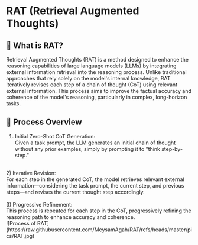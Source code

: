 # RAT (Retrieval Augmented Thoughts)
## 🧠 What is RAT?
Retrieval Augmented Thoughts (RAT) is a method designed to enhance the reasoning capabilities of large language models (LLMs) by integrating external information retrieval into the reasoning process. Unlike traditional approaches that rely solely on the model's internal knowledge, RAT iteratively revises each step of a chain of thought (CoT) using relevant external information. This process aims to improve the factual accuracy and coherence of the model's reasoning, particularly in complex, long-horizon tasks.
## 🔄 Process Overview
1) Initial Zero-Shot CoT Generation: <br>
Given a task prompt, the LLM generates an initial chain of thought without any prior examples, simply by prompting it to "think step-by-step." <br>
<br>
2) Iterative Revision: <br>
For each step in the generated CoT, the model retrieves relevant external information—considering the task prompt, the current step, and previous steps—and revises the current thought step accordingly. <br>
<br>
3) Progressive Refinement: <br>
This process is repeated for each step in the CoT, progressively refining the reasoning path to enhance accuracy and coherence. <br>
![Process of RAT](https://raw.githubusercontent.com/MeysamAgah/RAT/refs/heads/master/pics/RAT.jpg)
